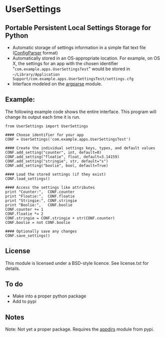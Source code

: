 # UserSettings

## Portable Persistent Local Settings Storage for Python

- Automatic storage of settings information in a simple flat text file ([ConfigParser][] format)
- Automatically stored in an OS-appropriate location. For example, on OS X, the settings for an app with the chosen identifier "`com.example.apps.UserSettingsTest`" would be stored in `~/Library/Application Support/com.example.apps.UserSettingsTest/settings.cfg`
- Interface modeled on the [argparse][] module.

## Example:

The following example code shows the entire interface. This program will change its output each time it is run.

```
from UserSettings import UserSettings

#### Choose identifier for your app
CONF = UserSettings('com.example.apps.UserSettingsTest')

#### Create the individual settings keys, types, and default values
CONF.add_setting("counter", int, default=0)
CONF.add_setting("floatie", float, default=3.14159)
CONF.add_setting("stringie", str, default="s")
CONF.add_setting("boolie", bool, default=True)

#### Load the stored settings (if they exist)
CONF.load_settings()

#### Access the settings like attributes
print "Counter:",  CONF.counter
print "Floatie:",  CONF.floatie
print "Stringie:", CONF.stringie
print "Boolie:",   CONF.boolie
CONF.counter += 1
CONF.floatie *= 2
CONF.stringie = CONF.stringie + str(CONF.counter)
CONF.boolie = not CONF.boolie

#### Optionally save any changes
CONF.save_settings()
```

## License

This module is licensed under a BSD-style licence. See license.txt for details.

## To do

- Make into a proper python package
- Add to pypi

## Notes

Note: Not yet a proper package. Requires the [appdirs][] module from pypi. 


[ConfigParser]: http://docs.python.org/2/library/configparser.html
[argparse]: http://docs.python.org/2/library/argparse.html
[appdirs]: https://pypi.python.org/pypi/appdirs